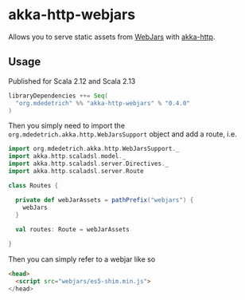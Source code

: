 # akka-http-webjars
Allows you to serve static assets from [WebJars](https://www.webjars.org/) with [akka-http](link).

## Usage

Published for Scala 2.12 and Scala 2.13

```sbt
libraryDependencies ++= Seq(
  "org.mdedetrich" %% "akka-http-webjars" % "0.4.0"
)
```

Then you simply need to import the `org.mdedetrich.akka.http.WebJarsSupport` object and add a route, i.e.

```scala
import org.mdedetrich.akka.http.WebJarsSupport._
import akka.http.scaladsl.model._
import akka.http.scaladsl.server.Directives._
import akka.http.scaladsl.server.Route

class Routes {

  private def webJarAssets = pathPrefix("webjars") {
    webJars
  }
  
  val routes: Route = webJarAssets

}
```

Then you can simply refer to a webjar like so

```html
<head>
  <script src="webjars/es5-shim.min.js">
</head>
```
